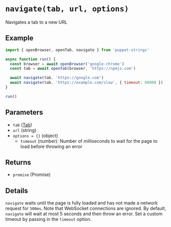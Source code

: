 # `navigate(tab, url, options)`
Navigates a tab to a new URL

## Example
```js
import { openBrowser, openTab, navigate } from 'puppet-strings'

async function run() {
  const browser = await openBrowser('google-chrome')
  const tab = await openTab(browser, 'https://npmjs.com')

  await navigate(tab, 'https://google.com')
  await navigate(tab, 'https://example.com/slow', { timeout: 60000 })
}

run()
```

## Parameters
* `tab` ([Tab](../../interface#tab-object))
* `url` (string)
* `options = {}` (object)
  * `timeout` (number): Number of milliseconds to wait for the page to load
    before throwing an error

## Returns
* `promise` (Promise<void>)

## Details
`navigate` waits until the page is fully loaded and has not made a network
request for `500ms`. Note that WebSocket connections are ignored. By default,
`navigate` will wait at most 5 seconds and then throw an error. Set a custom
timeout by passing in the `timeout` option.
